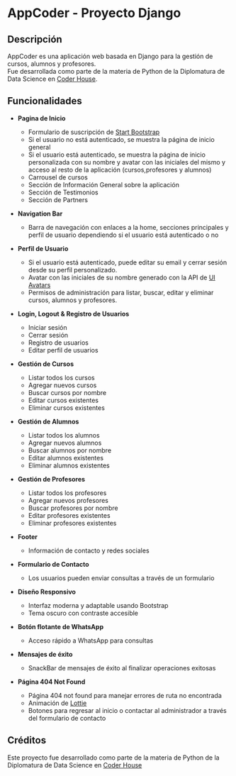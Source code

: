 # AppCoder - Proyecto Django

## Descripción

AppCoder es una aplicación web basada en Django para la gestión de cursos, alumnos y profesores.  
Fue desarrollada como parte de la materia de Python de la Diplomatura de Data Science en [Coder House](https://www.coderhouse.com/).

## Funcionalidades

- **Pagina de Inicio**
  - Formulario de suscripción de [Start Bootstrap](https://startbootstrap.com)
  - Si el usuario no está autenticado, se muestra la página de inicio general
  - Si el usuario está autenticado, se muestra la página de inicio personalizada con su nombre y avatar con las iniciales del mismo y acceso al resto de la aplicación (cursos,profesores y alumnos)
  - Carrousel de cursos
  - Sección de Información General sobre la aplicación
  - Sección de Testimonios
  - Sección de Partners

- **Navigation Bar**
  - Barra de navegación con enlaces a la home, secciones principales y perfil de usuario dependiendo si el usuario está autenticado o no  

- **Perfil de Usuario**
  - Si el usuario está autenticado, puede editar su email y cerrar sesión desde su perfil personalizado.
  - Avatar con las iniciales de su nombre generado con la API de [UI Avatars](https://ui-avatars.com/)
  - Permisos de administración para listar, buscar, editar y eliminar cursos, alumnos y profesores. 

- **Login, Logout & Registro de Usuarios**
  - Iniciar sesión
  - Cerrar sesión
  - Registro de usuarios
  - Editar perfil de usuarios

- **Gestión de Cursos**
  - Listar todos los cursos
  - Agregar nuevos cursos
  - Buscar cursos por nombre
  - Editar cursos existentes
  - Eliminar cursos existentes

- **Gestión de Alumnos**
  - Listar todos los alumnos
  - Agregar nuevos alumnos
  - Buscar alumnos por nombre
  - Editar alumnos existentes
  - Eliminar alumnos existentes

- **Gestión de Profesores**
  - Listar todos los profesores
  - Agregar nuevos profesores
  - Buscar profesores por nombre
  - Editar profesores existentes
  - Eliminar profesores existentes

- **Footer**
  - Información de contacto y redes sociales

- **Formulario de Contacto**
  - Los usuarios pueden enviar consultas a través de un formulario

- **Diseño Responsivo**
  - Interfaz moderna y adaptable usando Bootstrap
  - Tema oscuro con contraste accesible

- **Botón flotante de WhatsApp**
  - Acceso rápido a WhatsApp para consultas

- **Mensajes de éxito**
  - SnackBar de mensajes de éxito al finalizar operaciones exitosas

- **Página 404 Not Found**  
  - Página 404 not found para manejar errores de ruta no encontrada 
  - Animación de [Lottie](https://app.lottiefiles.com/)
  - Botones para regresar al inicio o contactar al administrador a través del formulario de contacto

## Créditos

Este proyecto fue desarrollado como parte de la materia de Python de la Diplomatura de Data Science en [Coder House](https://www.coderhouse.com/)